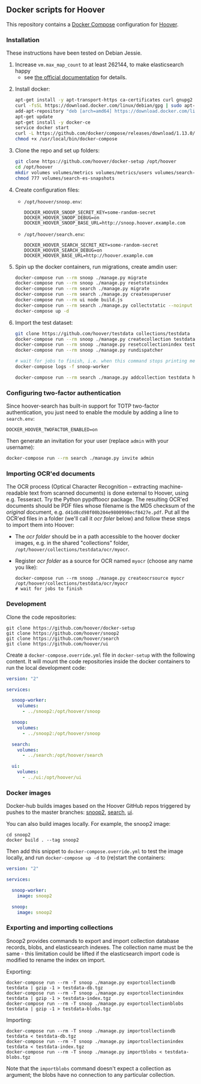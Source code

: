 ## Docker scripts for Hoover
This repository contains a [Docker Compose](https://docs.docker.com/compose/)
configuration for [Hoover](https://hoover.github.io).

### Installation
These instructions have been tested on Debian Jessie.

1. Increase `vm.max_map_count` to at least 262144, to make elasticsearch happy
   - see [the official documentation][] for details.

  [the official documentation]: https://www.elastic.co/guide/en/elasticsearch/reference/current/docker.html#docker-cli-run-prod-mode

2. Install docker:

    ```bash
    apt-get install -y apt-transport-https ca-certificates curl gnupg2 software-properties-common
    curl -fsSL https://download.docker.com/linux/debian/gpg | sudo apt-key add -
    add-apt-repository "deb [arch=amd64] https://download.docker.com/linux/ubuntu $(lsb_release -cs) stable"
    apt-get update
    apt-get install -y docker-ce
    service docker start
    curl -L https://github.com/docker/compose/releases/download/1.13.0/docker-compose-`uname -s`-`uname -m` > /usr/local/bin/docker-compose
    chmod +x /usr/local/bin/docker-compose
    ```

3. Clone the repo and set up folders:

    ```bash
    git clone https://github.com/hoover/docker-setup /opt/hoover
    cd /opt/hoover
    mkdir volumes volumes/metrics volumes/metrics/users volumes/search-es-snapshots collections
    chmod 777 volumes/search-es-snapshots
    ```

4. Create configuration files:

    * `/opt/hoover/snoop.env`:

        ```env
        DOCKER_HOOVER_SNOOP_SECRET_KEY=some-random-secret
        DOCKER_HOOVER_SNOOP_DEBUG=on
        DOCKER_HOOVER_SNOOP_BASE_URL=http://snoop.hoover.example.com
        ```

    * `/opt/hoover/search.env`:

        ```env
        DOCKER_HOOVER_SEARCH_SECRET_KEY=some-random-secret
        DOCKER_HOOVER_SEARCH_DEBUG=on
        DOCKER_HOOVER_BASE_URL=http://hoover.example.com
        ```

5. Spin up the docker containers, run migrations, create amdin user:

    ```bash
    docker-compose run --rm snoop ./manage.py migrate
    docker-compose run --rm snoop ./manage.py resetstatsindex
    docker-compose run --rm search ./manage.py migrate
    docker-compose run --rm search ./manage.py createsuperuser
    docker-compose run --rm ui node build.js
    docker-compose run --rm search ./manage.py collectstatic --noinput
    docker-compose up -d
    ```

6. Import the test dataset:

    ```bash
    git clone https://github.com/hoover/testdata collections/testdata
    docker-compose run --rm snoop ./manage.py createcollection testdata /opt/hoover/collections/testdata/data
    docker-compose run --rm snoop ./manage.py resetcollectionindex testdata
    docker-compose run --rm snoop ./manage.py rundispatcher

    # wait for jobs to finish, i.e. when this command stops printing messages:
    docker-compose logs -f snoop-worker

    docker-compose run --rm search ./manage.py addcollection testdata http://snoop/collections/testdata/json --public
    ```


### Configuring two-factor authentication
Since hoover-search has built-in support for TOTP two-factor authentication,
you just need to enable the module by adding a line to `search.env`:

```env
DOCKER_HOOVER_TWOFACTOR_ENABLED=on
```

Then generate an invitation for your user (replace `admin` with your username):

```bash
docker-compose run --rm search ./manage.py invite admin
```


### Importing OCR'ed documents
The OCR process (Optical Character Recognition – extracting machine-readable
text from scanned documents) is done external to Hoover, using e.g. Tesseract.
Try the Python pypdftoocr package. The resulting OCR'ed documents should be PDF
files whose filename is the MD5 checksum of the _original_ document, e.g.
`d41d8cd98f00b204e9800998ecf8427e.pdf`. Put all the OCR'ed files in a folder
(we'll call it _ocr foler_ below) and follow these steps to import them into
Hoover:

* The _ocr folder_ should be in a path accessible to the hoover docker images,
  e.g. in the shared "collections" folder,
  `/opt/hoover/collections/testdata/ocr/myocr`.

* Register _ocr folder_ as a source for OCR named `myocr` (choose any name you
  like):

    ```
    docker-compose run --rm snoop ./manage.py createocrsource myocr /opt/hoover/collections/testdata/ocr/myocr
    # wait for jobs to finish
    ```


### Development
Clone the code repositories:

```shell
git clone https://github.com/hoover/docker-setup
git clone https://github.com/hoover/snoop2
git clone https://github.com/hoover/search
git clone https://github.com/hoover/ui
```

Create a `docker-compose.override.yml` file in `docker-setup` with the
following content. It will mount the code repositories inside the docker
containers to run the local development code:

```yaml
version: "2"

services:

  snoop-worker:
    volumes:
      - ../snoop2:/opt/hoover/snoop

  snoop:
    volumes:
      - ../snoop2:/opt/hoover/snoop

  search:
    volumes:
      - ../search:/opt/hoover/search

  ui:
    volumes:
      - ../ui:/opt/hoover/ui
```


### Docker images
Docker-hub builds images based on the Hoover GitHub repos triggered by pushes
to the master branches: [snoop2][], [search][], [ui][].

[snoop2]: https://hub.docker.com/r/liquidinvestigations/hoover-snoop2/
[search]: https://hub.docker.com/r/liquidinvestigations/hoover-search/
[ui]: https://hub.docker.com/r/liquidinvestigations/hoover-ui/

You can also build images locally. For example, the snoop2 image:

```
cd snoop2
docker build . --tag snoop2
```

Then add this snippet to `docker-compose.override.yml` to test the image
locally, and run `docker-compose up -d` to (re)start the containers:

```yaml
version: "2"

services:

  snoop-worker:
    image: snoop2

  snoop:
    image: snoop2
```


### Exporting and importing collections
Snoop2 provides commands to export and import collection database records,
blobs, and elasticsearch indexes. The collection name must be the same - this
limitation could be lifted if the elasticsearch import code is modified to
rename the index on import.

Exporting:

```shell
docker-compose run --rm -T snoop ./manage.py exportcollectiondb testdata | gzip -1 > testdata-db.tgz
docker-compose run --rm -T snoop ./manage.py exportcollectionindex testdata | gzip -1 > testdata-index.tgz
docker-compose run --rm -T snoop ./manage.py exportcollectionblobs testdata | gzip -1 > testdata-blobs.tgz
```

Importing:

```shell
docker-compose run --rm -T snoop ./manage.py importcollectiondb testdata < testdata-db.tgz
docker-compose run --rm -T snoop ./manage.py importcollectionindex testdata < testdata-index.tgz
docker-compose run --rm -T snoop ./manage.py importblobs < testdata-blobs.tgz
```

Note that the `importblobs` command doesn't expect a collection as argument;
the blobs have no connection to any particular collection.
